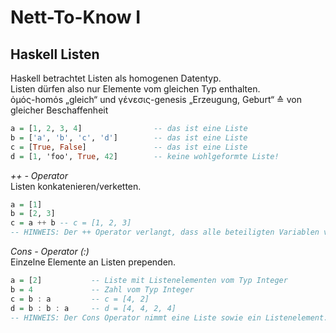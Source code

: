 # Nett-To-Know Ⅰ

## Haskell Listen
Haskell betrachtet Listen als homogenen Datentyp.  
Listen dürfen also nur Elemente vom gleichen Typ enthalten.  
ὁμός-homόs „gleich“ und γένεσις-genesis „Erzeugung, Geburt“ ≙ von gleicher Beschaffenheit  
```haskell
a = [1, 2, 3, 4]                -- das ist eine Liste
b = ['a', 'b', 'c', 'd']        -- das ist eine Liste
c = [True, False]               -- das ist eine Liste
d = [1, 'foo', True, 42]        -- keine wohlgeformte Liste!
```
*++ - Operator*  
Listen konkatenieren/verketten.  
```haskell
a = [1]
b = [2, 3]
c = a ++ b -- c = [1, 2, 3]
-- HINWEIS: Der ++ Operator verlangt, dass alle beteiligten Variablen vom Typ Liste sind.
```
*Cons - Operator (:)*  
Einzelne Elemente an Listen prependen.  
```haskell
a = [2]           -- Liste mit Listenelementen vom Typ Integer
b = 4             -- Zahl vom Typ Integer
c = b : a         -- c = [4, 2]
d = b : b : a     -- d = [4, 4, 2, 4]
-- HINWEIS: Der Cons Operator nimmt eine Liste sowie ein Listenelement.
```
